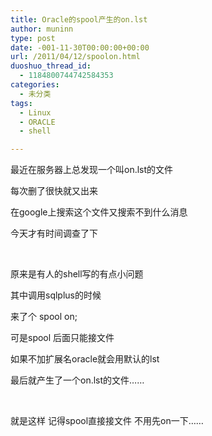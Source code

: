 ```yaml
---
title: Oracle的spool产生的on.lst
author: muninn
type: post
date: -001-11-30T00:00:00+00:00
url: /2011/04/12/spoolon.html
duoshuo_thread_id:
  - 1184800744742584353
categories:
  - 未分类
tags:
  - Linux
  - ORACLE
  - shell

---
```

最近在服务器上总发现一个叫on.lst的文件

每次删了很快就又出来

在google上搜索这个文件又搜索不到什么消息

今天才有时间调查了下

&#160;

原来是有人的shell写的有点小问题

其中调用sqlplus的时候

来了个 spool on;

可是spool 后面只能接文件

如果不加扩展名oracle就会用默认的lst

最后就产生了一个on.lst的文件……

&#160;

就是这样 记得spool直接接文件 不用先on一下……